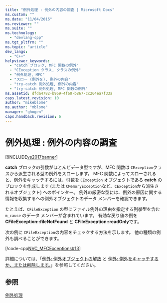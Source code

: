 ```yaml
---
title: "例外処理 : 例外の内容の調査 | Microsoft Docs"
ms.custom: ""
ms.date: "11/04/2016"
ms.reviewer: ""
ms.suite: ""
ms.technology: 
  - "devlang-cpp"
ms.tgt_pltfrm: ""
ms.topic: "article"
dev_langs: 
  - "C++"
helpviewer_keywords: 
  - "catch ブロック, MFC 関数の例外"
  - "CException クラス, クラスの例外"
  - "例外処理, MFC"
  - "スロー (例外を), 例外の内容"
  - "try-catch 例外処理, 例外の内容"
  - "try-catch 例外処理, MFC 関数の例外"
ms.assetid: dfda4782-b969-4f60-b867-cc204ea7f33a
caps.latest.revision: 10
author: "mikeblome"
ms.author: "mblome"
manager: "ghogen"
caps.handback.revision: 6
---
```

# 例外処理 : 例外の内容の調査
[!INCLUDE[vs2017banner](../assembler/inline/includes/vs2017banner.md)]

**catch** ブロックの引数がほとんどデータ型ですが、MFC 関数は `CException`クラスから派生される型の例外をスローします。  MFC 関数によってスローされると、例外をキャッチするには、引数を `CException` オブジェクトである **catch** のブロックを作成します \(または `CMemoryException`など、`CException`から派生されるオブジェクト\) へのポインター。  例外の厳密な型には、例外の原因に関する情報を収集するへの例外オブジェクトのデータ メンバーを確認できます。  
  
 たとえば、`CFileException` の型にファイル例外の理由を指定する列挙型を含む `m_cause` のデータ メンバーが含まれています。  有効な戻り値の例を **CFileException::fileNotFound** と **CFileException::readOnly**です。  
  
 次の例に `CFileException`の内容をチェックする方法を示します。  他の種類の例外も調べることができます。  
  
 [!code-cpp[NVC_MFCExceptions#13](../mfc/codesnippet/CPP/exceptions-examining-exception-contents_1.cpp)]  
  
 詳細については、「[例外: 例外オブジェクトの解放](../Topic/Exceptions:%20Freeing%20Objects%20in%20Exceptions.md) と [例外: 例外をキャッチするか、または削除します。](../mfc/exceptions-catching-and-deleting-exceptions.md)」を参照してください。  
  
## 参照  
 [例外処理](../mfc/exception-handling-in-mfc.md)